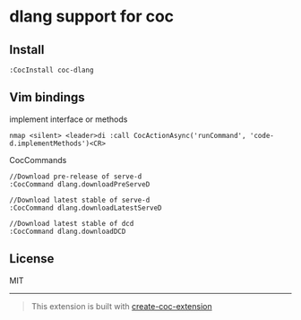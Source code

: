 # dlang support for coc

## Install

`:CocInstall coc-dlang`

## Vim bindings 

implement interface or methods
```
nmap <silent> <leader>di :call CocActionAsync('runCommand', 'code-d.implementMethods')<CR>
```
CocCommands
```
//Download pre-release of serve-d 
:CocCommand dlang.downloadPreServeD 

//Download latest stable of serve-d 
:CocCommand dlang.downloadLatestServeD 

//Download latest stable of dcd 
:CocCommand dlang.downloadDCD 

```

## License

MIT

---

> This extension is built with [create-coc-extension](https://github.com/fannheyward/create-coc-extension)
